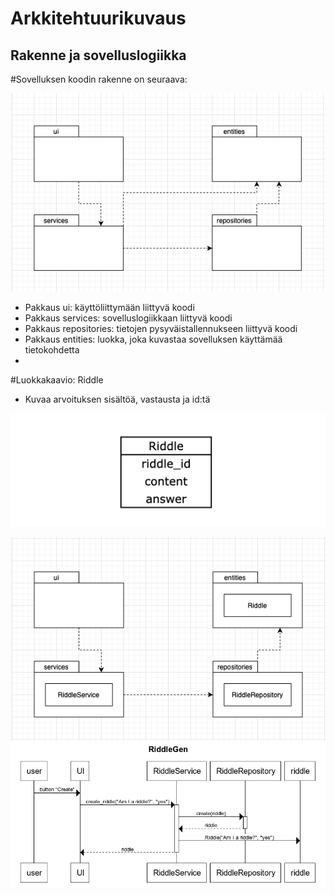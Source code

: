# Arkkitehtuurikuvaus

## Rakenne ja sovelluslogiikka 

#Sovelluksen koodin rakenne on seuraava:

![Pakkauskaavio](./photos/RiddleGen_pakkauskaavio.png)

- Pakkaus ui: käyttöliittymään liittyvä koodi
- Pakkaus services: sovelluslogiikkaan liittyvä koodi
- Pakkaus repositories: tietojen pysyväistallennukseen liittyvä koodi
- Pakkaus entities: luokka, joka kuvastaa sovelluksen käyttämää tietokohdetta
- 
#Luokkakaavio: Riddle

- Kuvaa arvoituksen sisältöä, vastausta ja id:tä

![Luokkakaavio](./photos/Riddle_luokkakaavio.png)



![Sovelluslogiikka](./photos/RiddleGen_sovelluslogiikka2.png)
![Sekvenssikaavio](./photos/RiddleGen_sekvenssikaavio.png)

